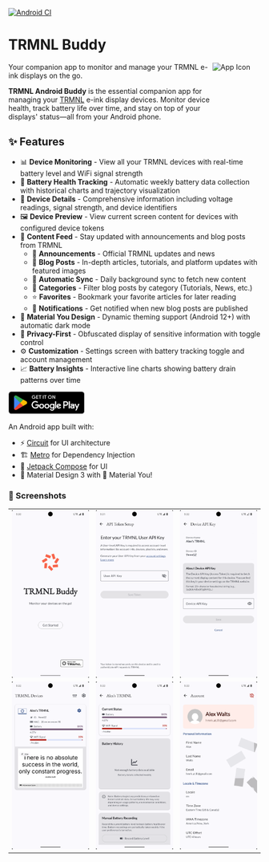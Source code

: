 [![Android CI](https://github.com/hossain-khan/trmnl-android-buddy/actions/workflows/android.yml/badge.svg)](https://github.com/hossain-khan/trmnl-android-buddy/actions/workflows/android.yml)

# TRMNL Buddy
<img width="96" height="96" alt="App Icon" src="https://github.com/user-attachments/assets/f5871ce0-786d-4f2f-aa51-1c6b72413bf7" align="right" />

Your companion app to monitor and manage your TRMNL e-ink displays on the go.

**TRMNL Android Buddy** is the essential companion app for managing your [TRMNL](https://usetrmnl.com) e-ink display devices. Monitor device health, track battery life over time, and stay on top of your displays' status—all from your Android phone.

## ✨ Features

- 📊 **Device Monitoring** - View all your TRMNL devices with real-time battery level and WiFi signal strength
- 🔋 **Battery Health Tracking** - Automatic weekly battery data collection with historical charts and trajectory visualization
- 📱 **Device Details** - Comprehensive information including voltage readings, signal strength, and device identifiers
- 🖼️ **Device Preview** - View current screen content for devices with configured device tokens
- 📰 **Content Feed** - Stay updated with announcements and blog posts from TRMNL
  - 📢 **Announcements** - Official TRMNL updates and news
  - 📝 **Blog Posts** - In-depth articles, tutorials, and platform updates with featured images
  - 🔄 **Automatic Sync** - Daily background sync to fetch new content
  - 📂 **Categories** - Filter blog posts by category (Tutorials, News, etc.)
  - ⭐ **Favorites** - Bookmark your favorite articles for later reading
  - 🔔 **Notifications** - Get notified when new blog posts are published
- 🎨 **Material You Design** - Dynamic theming support (Android 12+) with automatic dark mode
- 🔐 **Privacy-First** - Obfuscated display of sensitive information with toggle control
- ⚙️ **Customization** - Settings screen with battery tracking toggle and account management
- 📈 **Battery Insights** - Interactive line charts showing battery drain patterns over time

<a href="https://play.google.com/store/apps/details?id=ink.trmnl.android.buddy&pcampaignid=web_share" target="_blank"><img src="project-resources/google-play/GetItOnGooglePlay_Badge_Web_color_English.png" height="45"></a>

An Android app built with:
- ⚡️ [Circuit](https://github.com/slackhq/circuit) for UI architecture
- 🏗️ [Metro](https://zacsweers.github.io/metro/) for Dependency Injection
- 🎨 [Jetpack Compose](https://developer.android.com/jetpack/compose) for UI
- 📱 Material Design 3 with 🌈 Material You!


### 📸 Screenshots

<table>
  <tr>
    <td><img src="project-resources/screenshots/v1.2.0-pixel-6pro/Screenshot_20251021_173055.png" alt="Welcome Screen" width="250"/></td>
    <td><img src="project-resources/screenshots/v1.2.0-pixel-6pro/Screenshot_20251021_173120.png" alt="User API Configuration" width="250"/></td>
    <td><img src="project-resources/screenshots/v1.2.0-pixel-6pro/Screenshot_20251021_173216.png" alt="Device API Key Input" width="250"/></td>
  </tr>
  <tr>
    <td><img src="project-resources/screenshots/v1.2.0-pixel-6pro/Screenshot_20251021_173259.png" alt="Device Preview" width="250"/></td>
    <td><img src="project-resources/screenshots/v1.2.0-pixel-6pro/Screenshot_20251021_173357.png" alt="Device Details" width="250"/></td>
    <td><img src="project-resources/screenshots/v1.2.0-pixel-6pro/Screenshot_20251021_173320.png" alt="User Account Home" width="250"/></td>
  </tr>
</table>
